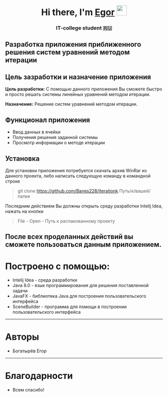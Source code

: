 <h1 align="center">Hi there, I'm <a href="https://github.com/Banes228/" target="_blank">Egor</a> 
<img src="https://github.com/blackcater/blackcater/raw/main/images/Hi.gif" height="32"/></h1>
<h3 align="center">IT-college student 🇷🇺</h3>

## Разработка приложения приближенного решения систем уравнений методом итерации

## Цель зазработки и назначение приложения 
**Цель разработки:** С помощью данного приложения Вы сможете быстро и просто решать системы линейных уравнений методом итерации.

**Назначение:** Решение систем уравнений методом итерации.

## Функционал приложения
*   Ввод данных в ячейки
* Получения решения заданной системы
* Просмотр информации о методе итерации
## Установка
Для установки приложения потребуется скачать архив WinRar из данного проекта, либо написать следующую команду в командной строке
> git clone https://github.com/Banes228/Iterationk Путь/к/вашей/папке


Последним действием Вы должны открыть среду разработки Intelij Idea, нажать на кнопки
> File - Open - Путь к распакованному проекту

После всех проделанных действий вы сможете пользоваться данным приложением.
----
# Построено с помощью:
- Intelij Idea - среда разработки
- Java 8.0 - язык программирования для решения поставленной задачи
- JavaFX - библиотека Java для построения пользовательского интерфейса
- SceneBuilder - программа для помощи в построении пользовательского интерфейса
----
# Авторы
- Богатырёв Егор
----
# Благодарности
- Всем спасибо!
